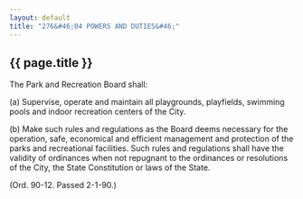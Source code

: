 ```yaml
---
layout: default 
title: "276&#46;04 POWERS AND DUTIES&#46;"
---
```


{{ page.title }}
----------------

The Park and Recreation Board shall:

​(a) Supervise, operate and maintain all playgrounds, playfields,
swimming pools and indoor recreation centers of the City.

​(b) Make such rules and regulations as the Board deems necessary for
the operation, safe, economical and efficient management and protection
of the parks and recreational facilities. Such rules and regulations
shall have the validity of ordinances when not repugnant to the
ordinances or resolutions of the City, the State Constitution or laws of
the State.

(Ord. 90-12. Passed 2-1-90.)
